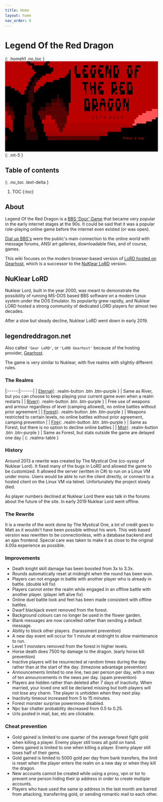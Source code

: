 ```yaml
---
title: Home
layout: home
nav_order: 0
---
```

# Legend Of the Red Dragon  
{: .homeh1 .no_toc } 
![](assets/images/slider2.webp){: .mt-5 }

## Table of contents
{: .no_toc .text-delta }

1. TOC
{:toc}

## About
Legend Of the Red Dragon is a <a href="https://en.wikipedia.org/wiki/Door_(bulletin_board_system)" target="_blank">BBS 'Door' Game</a> that became very popular in the early internet stages at the 90s. It could be said that it was a popular role-playing online game before the internet even existed (or was open).  
  
<a href="https://en.wikipedia.org/wiki/Bulletin_board_system" target="_blank">Dial up BBS's</a> were the public's main connection to the online world with message forums, ANSI art galleries, downloadable files, and of course, games.  
  
This wiki focuses on the modern browser-based version of <a href="https://legendreddragon.net/" target="_blank">LoRD hosted on Gearhost</a>, which is a successor to the <a href="https://nuklearlord.fandom.com/wiki/Special:AllPages" target="_blank">NuKlear LoRD</a> version.  

## NuKlear LoRD
Nuklear Lord, built in the year 2000, was meant to demonstrate the possibility of running MS-DOS based BBS software on a modern Linux system under the DOS Emulator. Its popularity grew rapidly, and Nuklear LORD hosted a strong community of dedicated LORD players for almost two decades.  
  
After a slow but steady decline, Nuklear LoRD went down in early 2019.  

## legendreddragon.net  
Also called `'Gear LoRD'`, or `'LoRD Gearhost'` because of the hosting provider, <a href="https://www.gearhost.com/" target="_blank">Gearhost</a>.  
  
The game is very similar to Nuklear, with five realms with slightly different rules.

### The Realms

|:-----:|:------|
| [Eternal](https://legendreddragon.net/Realm/Eternal){: .realm-button .btn .btn-purple } | Same as River, but you can choose to keep playing your current game even when a realm restarts |
| [River](https://legendreddragon.net/Realm/River){: .realm-button .btn .btn-purple } | Free use of weapons and armour regardless of level (camping allowed), no online battles without prior agreement |
| [Forest](https://legendreddragon.net/Realm/Forest){: .realm-button .btn .btn-purple } | Weapons restricted to certain levels, no online battles without prior agreement, camping prevention |
| [Fire](https://legendreddragon.net/Realm/Fire){: .realm-button .btn .btn-purple } | Same as Forest, but there is no option to decline online battles |
| [Mist](https://legendreddragon.net/Realm/Mist){: .realm-button .btn .btn-purple } | Same as Forest, but stats outside the game are delayed one day |
{: .realms-table }

### History
Around 2013 a rewrite was created by The Mystical One (co-sysop of Nuklear Lord). It fixed many of the bugs in LoRD and allowed the game to be customized. It allowed the server (written in C#) to run on a Linux VM under mono. Users would be able to run the client directly, or connect to a hosted client on the Linux VM via telnet. Unfortunately the project slowly died.  
  
As player numbers declined at Nuklear Lord there was talk in the forums about the future of the site. In early 2019 Nuklear Lord went offline.  
  
### The Rewrite
It is a rewrite of the work done by The Mystical One, a lot of credit goes to Matt as it wouldn't have been possible without his work. This web based version was rewritten to be connectionless, with a database backend and an ajax frontend. Special care was taken to make it as close to the original 4.00a experience as possible. 

### Improvements
 - Death knight skill damage has been boosted from 3x to 3.3x.
 - Rounds automatically reset at midnight when the round has been won.
 - Players can not engage in battle with another player who is already in battle. (double kill fix)
 - Players cannot enter the realm while engaged in an offline battle with another player. (player left alive fix)
 - Online duel battle look and feel has been made consistent with offline battles.
 - Dwarf blackjack event removed from the forest.
 - Background colours can no longer be used in the flower garden.
 - Blank messages are now cancelled rather than sending a default message.
 - Ability to block other players. (harassment prevention)
 - A new day event will occur for 1 minute at midnight to allow maintenance to run.
 - Level 1 monsters removed from the forest in higher levels.
 - Horse death does 7500 hp damage to the dragon. (early horse kill prevention)
 - Inactive players will be resurrected at random times during the day rather than at the start of the day. (timezone advantage prevention)
 - Announcements limited to one line, two per person per day, with a max of ten announcements in the news per day. (spam prevention)
 - Players are hidden rather than deleted after 7 days of inactivity. When married, your loved one will be declared missing but both players will not lose any charm. The player is unhidden when they next play.
 - Inactivity timeout increased from 5 to 15 minutes.
 - Forest monster surprise powermove disabled.
 - Npc bar chatter probability decreased from 0.5 to 0.25.
 - Urls posted in mail, bar, etc are clickable.


### Cheat prevention
 - Gold gained is limited to one quarter of the average forest fight gold when killing a player. Enemy player still loses all gold on hand.
 - Gems gained is limited to one when killing a player. Enemy player still loses half of their gems.
 - Gold gained is limited to 5000 gold per day from bank transfers, the limit is reset when the player enters the realm on a new day or when they kill the dragon.
 - New accounts cannot be created while using a proxy, vpn or tor to prevent one person hiding their ip address in order to create multiple accounts.
 - Players who have used the same ip address in the last month are barred from attacking, transferring gold, or sending romantic mail to each other.



